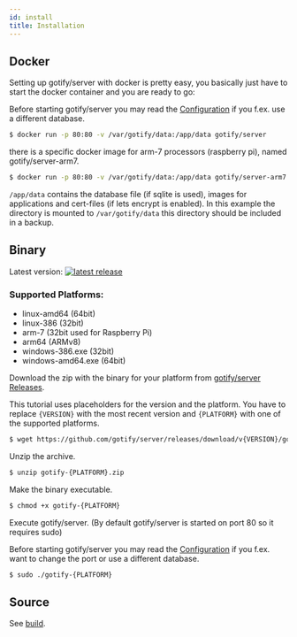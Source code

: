 ```yaml
---
id: install
title: Installation
---
```


## Docker

Setting up gotify/server with docker is pretty easy, you basically just have to start the docker container and you are ready to go:

Before starting gotify/server you may read the [Configuration](configuration.md) if you f.ex. use a different database.

```bash
$ docker run -p 80:80 -v /var/gotify/data:/app/data gotify/server
```

there is a specific docker image for arm-7 processors (raspberry pi), named gotify/server-arm7.

```bash
$ docker run -p 80:80 -v /var/gotify/data:/app/data gotify/server-arm7
```

`/app/data` contains the database file (if sqlite is used), images for applications and cert-files (if lets encrypt is enabled).
In this example the directory is mounted to `/var/gotify/data` this directory should be included in a backup.

## Binary

Latest version:
<a href="https://github.com/gotify/server/releases/latest">
<img alt="latest release" src="https://img.shields.io/github/release/gotify/server.svg">
</a>

### Supported Platforms:

- linux-amd64 (64bit)
- linux-386 (32bit)
- arm-7 (32bit used for Raspberry Pi)
- arm64 (ARMv8)
- windows-386.exe (32bit)
- windows-amd64.exe (64bit)

Download the zip with the binary for your platform from [gotify/server Releases](https://github.com/gotify/server/releases).

This tutorial uses placeholders for the version and the platform.
You have to replace `{VERSION}` with the most recent version and `{PLATFORM}` with one of the supported platforms.

```bash
$ wget https://github.com/gotify/server/releases/download/v{VERSION}/gotify-{PLATFORM}.zip
```

Unzip the archive.

```bash
$ unzip gotify-{PLATFORM}.zip
```

Make the binary executable.

```bash
$ chmod +x gotify-{PLATFORM}
```

Execute gotify/server. (By default gotify/server is started on port 80 so it requires sudo)

Before starting gotify/server you may read the [Configuration](configuration.md) if you f.ex. want to change the port or use a different database.

```bash
$ sudo ./gotify-{PLATFORM}
```

## Source

See [build](build.md).
